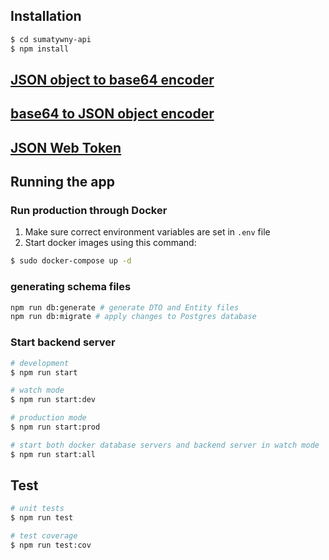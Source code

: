 ## Installation

```bash
$ cd sumatywny-api
$ npm install
```

## [JSON object to base64 encoder](https://codebeautify.org/json-to-base64-converter)
## [base64 to JSON object encoder](https://codebeautify.org/base64-to-json-converter)
## [JSON Web Token](https://jwt.io/)

## Running the app

### Run production through Docker
1. Make sure correct environment variables are set in `.env` file
2. Start docker images using this command:
```bash
$ sudo docker-compose up -d
```

### generating schema files
```bash
npm run db:generate # generate DTO and Entity files
npm run db:migrate # apply changes to Postgres database
```

### Start backend server
```bash
# development
$ npm run start

# watch mode
$ npm run start:dev

# production mode
$ npm run start:prod

# start both docker database servers and backend server in watch mode
$ npm run start:all
```

## Test

```bash
# unit tests
$ npm run test

# test coverage
$ npm run test:cov
```
